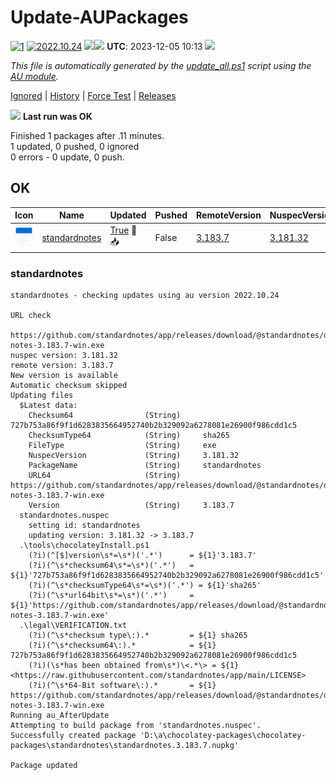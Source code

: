 # Update-AUPackages
[![1](https://img.shields.io/badge/AU%20packages-1-red.svg)](#ok)
[![2022.10.24](https://img.shields.io/badge/AU-2022.10.24-blue.svg)](https://www.powershellgallery.com/packages/AU)
[![](http://transparent-favicon.info/favicon.ico)](#)[![](http://transparent-favicon.info/favicon.ico)](#)
**UTC**: 2023-12-05 10:13 [![](http://transparent-favicon.info/favicon.ico)](#) [](https://github.com/)

_This file is automatically generated by the [update_all.ps1](https://github.com/majkinetor/au-packages-template/blob/master/update_all.ps1) script using the [AU module](https://github.com/majkinetor/au)._

[Ignored](#ignored) | [History](#update-history) | [Force Test](https://gist.github.com/) | [Releases](https://github.com//tags)

<img src='https://cdn.jsdelivr.net/gh/majkinetor/au@master/AU/Plugins/Report/r_ok.png' width='24'> **Last run was OK**

Finished 1 packages after .11 minutes.  
1 updated, 0 pushed, 0 ignored  
0 errors - 0 update, 0 push.  


## OK


|Icon|Name|Updated|Pushed|RemoteVersion|NuspecVersion|
|---|---|---|---|---|---|
|<img src="https://raw.githubusercontent.com/standardnotes/app/main/packages/desktop/build/icon/Icon-512x512.png" width="32" height="32"/>|[standardnotes](https://chocolatey.org/packages/standardnotes/3.183.7)|[True](#standardnotes) &#x1F538; &#x1F4E5;|False|[3.183.7](https://standardnotes.com)|[3.181.32](https://github.com/USERNAME/REPOSITORY-NAME/tree/master/automatic/standardnotes)|


### standardnotes



```
standardnotes - checking updates using au version 2022.10.24

URL check
  https://github.com/standardnotes/app/releases/download/@standardnotes/desktop@3.183.7/standard-notes-3.183.7-win.exe
nuspec version: 3.181.32
remote version: 3.183.7
New version is available
Automatic checksum skipped
Updating files
  $Latest data:
    Checksum64                (String)     727b753a86f9f1d6283835664952740b2b329092a6278081e26900f986cdd1c5
    ChecksumType64            (String)     sha265
    FileType                  (String)     exe
    NuspecVersion             (String)     3.181.32
    PackageName               (String)     standardnotes
    URL64                     (String)     https://github.com/standardnotes/app/releases/download/@standardnotes/desktop@3.183.7/standard-notes-3.183.7-win.exe
    Version                   (String)     3.183.7
  standardnotes.nuspec
    setting id: standardnotes
    updating version: 3.181.32 -> 3.183.7
  .\tools\chocolateyInstall.ps1
    (?i)(^[$]version\s*=\s*)('.*')      = ${1}'3.183.7'
    (?i)(^\s*checksum64\s*=\s*)('.*')   = ${1}'727b753a86f9f1d6283835664952740b2b329092a6278081e26900f986cdd1c5'
    (?i)(^\s*checksumType64\s*=\s*)('.*') = ${1}'sha265'
    (?i)(^\s*url64bit\s*=\s*)('.*')     = ${1}'https://github.com/standardnotes/app/releases/download/@standardnotes/desktop@3.183.7/standard-notes-3.183.7-win.exe'
  .\legal\VERIFICATION.txt
    (?i)(^\s*checksum type\:).*         = ${1} sha265
    (?i)(^\s*checksum64\:).*            = ${1} 727b753a86f9f1d6283835664952740b2b329092a6278081e26900f986cdd1c5
    (?i)(\s*has been obtained from\s*)\<.*\> = ${1}<https://raw.githubusercontent.com/standardnotes/app/main/LICENSE>
    (?i)(^\s*64-Bit software\:).*       = ${1} https://github.com/standardnotes/app/releases/download/@standardnotes/desktop@3.183.7/standard-notes-3.183.7-win.exe
Running au_AfterUpdate
Attempting to build package from 'standardnotes.nuspec'.
Successfully created package 'D:\a\chocolatey-packages\chocolatey-packages\standardnotes\standardnotes.3.183.7.nupkg'

Package updated
```

